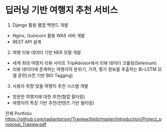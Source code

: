 # 딥러닝 기반 여행지 추천 서비스

1. Django 활용 웹앱 백엔드 개발
- Nginx, Gunicorn 활용 WAS 서버 개발
- REST API 설계

2. 여행 리뷰 데이터 기반 NER 모델 개발
- 세계 최대 여행지 리뷰 사이트 TripAdvisor에서 리뷰 데이터 크롤링(Selenium)
- 리뷰 데이터에 존재하는 여행지의 분위기, 가격, 평가 정보를 추출하는 Bi-LSTM 모델 훈련(사전 기반 BIO Tagging)

3. 사용자 취향 맞춤 여행지 추천 시스템 개발
- 방문한 여행지에 대한 추천(협엽 필터링)
- 여행지의 특징 기반 추천(컨텐츠 기반 필터링)

전체 Portfolio
https://github.com/radiantprism/Traview/blob/master/introduction/Project_proposal_Traview.pdf
